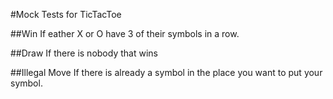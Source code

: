 #Mock Tests for TicTacToe

##Win
If eather X or O have 3 of their symbols in a row.

##Draw
If there is nobody that wins

##Illegal Move
If there is already a symbol in the place you want to put your symbol.
